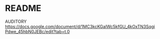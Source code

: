 # README
AUDITORY
https://docs.google.com/document/d/1MC3kcKGaIWc5kfGU_4kOxTN3SqgiPdwe_45hbN0JEBc/edit?tab=t.0

